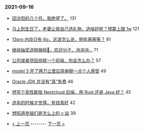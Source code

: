 ### 2021-09-16 
- [回沈阳的几个月，我绝望了。](https://www.v2ex.com/t/802248) 131
- [马上到生日了，老婆让我自己选礼物，选啥好呢？预算上限 1w](https://www.v2ex.com/t/802188) 121
- [13pro 内存只有 6g，这波怎么说，明年再等等？](https://www.v2ex.com/t/802169) 81
- [继续抽奖送猕猴桃🥝，欢迎分子，冲冲冲...](https://www.v2ex.com/t/802233) 71
- [公司或者项目组就一个前端，你会怎么办？](https://www.v2ex.com/t/802206) 57
- [model 3 开了两万公里后简单聊一点个人感受](https://www.v2ex.com/t/802133) 49
- [Oracle JDK 并没有“真”免费](https://www.v2ex.com/t/802200) 46
- [想写个高性能版 Nextcloud 后端，用 Rust 还是 Java 好？](https://www.v2ex.com/t/802154) 45
- [选车的时候才觉得，有钱真好](https://www.v2ex.com/t/802307) 42
- [想知道彦祖们是怎么上的 v 站](https://www.v2ex.com/t/802184) 39 

- [ < 上一页 ](https://github.com/able8/v2ex-hot-record/blob/master/2021-09-15.md) -------- [ 下一页 > ](https://github.com/able8/v2ex-hot-record/blob/master/2021-09-17.md)